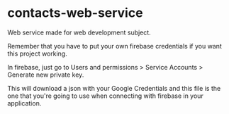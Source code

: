 # contacts-web-service
Web service made for web development subject.

Remember that you have to put your own firebase credentials if you want this project working.

In firebase, just go to Users and permissions > Service Accounts > Generate new private key.

This will download a json with your Google Credentials and this file
is the one that you're going to use when connecting with firebase in your application.
